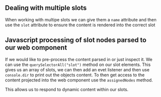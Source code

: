 ## Dealing with multiple slots

When working with multipe slots we can give them a `name` attribute and then use the `slot` attribute to ensure the content is rendered into the correct slot

## Javascript processing of slot nodes parsed to our web component

If we would like to pre-process the content parsed in or just inspect it. We can use the `querySelectorAll("slot")` method on our slot elements. This gives us an array of slots, we can then add an evet listener and then use `console.dir` to print out the objects content. To then get access to the content projected into the web component use the `assignedNodes` method.

This allows us to respond to dynamic content within our slots.
